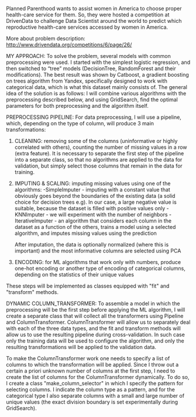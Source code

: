 Planned Parenthood wants to assist women in America to choose proper health-care service for them.
So, they were hosted a competition at DrivenData to challenge Data Scientist around the world to predict which reproductive health-care services accessed by women in America.

More about problem description: http://www.drivendata.org/competitions/6/page/26/

MY APPROACH:
To solve the problem, several models with common preprocessing were used. I started with the simplest logistic regression, and then switched to “tree” models (DecisionTree, RandomForest and their modifications). The best result was shown by Catboost, a gradient boosting on trees algorithm from Yandex, specifically designed to work with categorical data, which is what this dataset mainly consists of. The general idea of the solution is as follows: I will combine various algorithms with the preprocessing described below, and using GridSearch, find the optimal parameters for both preprocessing and the algorithm itself.

PREPROCESSING PIPELINE:
For data preprocessing, I will use a pipeline, which, depending on the type of column, will produce 3 main transformations:

1. CLEANING: removing some of the columns (uninformative or highly correlated with others), counting the number of missing values in a row (extra feature). It is necessary to separate the first step of the pipeline into a separate class, so that no algorithms are applied to the data for validation, but simply select those columns that remain in the data for training.

2. IMPUTING & SCALING: imputing missing values using one of the algorithms:
        -SimpleImputer - imputing with a constant value that obviously goes beyond the boundaries of the existing data (a solid choice for decision trees e.g). In our case, a large negative value is suitable, because the dataset is filled with positive values only
        -KNNImputer - we will experiment with the number of neighbors
        -IterativeImputer  - an algorithm that considers each column in the dataset as a function of the others, trains a model using a selected algorithm, and imputes missing values using the prediction
             
      After imputation, the data is optionally normalized (where this is important) and the most informative columns are selected using PCA
   
3. ENCODING: for ML algorithms that work only with numbers, produce one-hot encoding or another type of encoding of categorical columns, depending on the statistics of their unique values

These steps will be implemented as classes equipped with "fit" and "transform" methods.

DYNAMIC COLUMN_TRANSFORMER:
To assemble a model in which the preprocessing will be the first step before applying the ML algorithm, I will create a separate class that will collect all the transformers using Pipeline and ColumnTransformer. ColumnTransformer will allow us to separately deal with each of the three data types, and the fit and transform methods will allow us to use the resulting pipeline during cross-validation. In such case only the training data will be used to configure the algorithm, and only the resulting transformations will be applied to the validation data.

To make the ColumnTransformer work one needs to specify a list of columns to which the transformation will be applied. Since I throw out a certain a priori unknown number of columns at the first step, I need to create the list of columns for the ColumnTransformer dynamically. To do so, I create a class "make_column_selector" in which I specify the pattern for selecting columns. I indicate the column type as a pattern, and for the categorical type I also separate columns with a small and large number of unique values (the exact division boundary is set experimentally during GridSearch).
